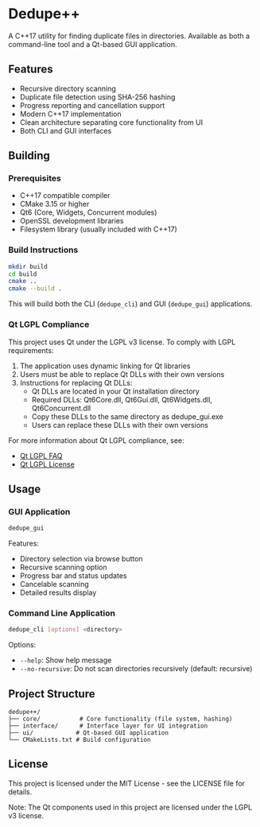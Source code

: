 # Dedupe++

A C++17 utility for finding duplicate files in directories. Available as both a command-line tool and a Qt-based GUI application.

## Features

- Recursive directory scanning
- Duplicate file detection using SHA-256 hashing
- Progress reporting and cancellation support
- Modern C++17 implementation
- Clean architecture separating core functionality from UI
- Both CLI and GUI interfaces

## Building

### Prerequisites

- C++17 compatible compiler
- CMake 3.15 or higher
- Qt6 (Core, Widgets, Concurrent modules)
- OpenSSL development libraries
- Filesystem library (usually included with C++17)

### Build Instructions

```bash
mkdir build
cd build
cmake ..
cmake --build .
```

This will build both the CLI (`dedupe_cli`) and GUI (`dedupe_gui`) applications.

### Qt LGPL Compliance

This project uses Qt under the LGPL v3 license. To comply with LGPL requirements:

1. The application uses dynamic linking for Qt libraries
2. Users must be able to replace Qt DLLs with their own versions
3. Instructions for replacing Qt DLLs:
   - Qt DLLs are located in your Qt installation directory
   - Required DLLs: Qt6Core.dll, Qt6Gui.dll, Qt6Widgets.dll, Qt6Concurrent.dll
   - Copy these DLLs to the same directory as dedupe_gui.exe
   - Users can replace these DLLs with their own versions

For more information about Qt LGPL compliance, see:
- [Qt LGPL FAQ](https://www.qt.io/licensing/open-source-lgpl-obligations)
- [Qt LGPL License](https://www.gnu.org/licenses/lgpl-3.0.html)

## Usage

### GUI Application
```bash
dedupe_gui
```

Features:
- Directory selection via browse button
- Recursive scanning option
- Progress bar and status updates
- Cancelable scanning
- Detailed results display

### Command Line Application
```bash
dedupe_cli [options] <directory>
```

Options:
- `--help`: Show help message
- `--no-recursive`: Do not scan directories recursively (default: recursive)

## Project Structure

```
dedupe++/
├── core/           # Core functionality (file system, hashing)
├── interface/      # Interface layer for UI integration
├── ui/            # Qt-based GUI application
└── CMakeLists.txt # Build configuration
```

## License

This project is licensed under the MIT License - see the LICENSE file for details.

Note: The Qt components used in this project are licensed under the LGPL v3 license.
